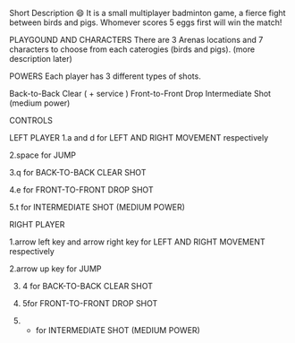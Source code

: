 Short Description 😄
It is a small multiplayer badminton game, a fierce fight between birds and pigs. Whomever scores 5 eggs first will win the match!

PLAYGOUND AND CHARACTERS
There are 3 Arenas locations and 7 characters to choose from each caterogies (birds and pigs). (more description later)

POWERS
Each player has 3 different types of shots.

Back-to-Back Clear ( + service )
Front-to-Front Drop
Intermediate Shot (medium power)

CONTROLS

LEFT PLAYER
 1.a and d for LEFT AND RIGHT MOVEMENT respectively
 
 2.space for JUMP
 
 3.q for BACK-TO-BACK CLEAR SHOT

 4.e for FRONT-TO-FRONT DROP SHOT
 
 5.t for INTERMEDIATE SHOT (MEDIUM POWER)
 
RIGHT PLAYER

 1.arrow left key and arrow right key for LEFT AND RIGHT MOVEMENT respectively

 2.arrow up key for JUMP

 3.  4 for BACK-TO-BACK CLEAR SHOT

 4.  5for FRONT-TO-FRONT DROP SHOT

 5. + for INTERMEDIATE SHOT (MEDIUM POWER)

